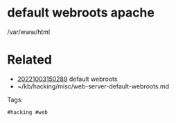 # default webroots apache
/var/www/html

# Related

- [20221003150289](/zet/20221003150289/README.md) default webroots
- ~/kb/hacking/misc/web-server-default-webroots.md

Tags:

    #hacking #web 
